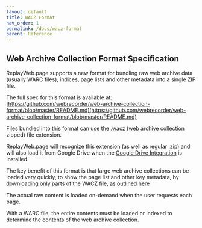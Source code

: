 ```yaml
---
layout: default
title: WACZ Format
nav_order: 1
permalink: /docs/wacz-format
parent: Reference
---
```


## Web Archive Collection Format Specification

ReplayWeb.page supports a new format for bundling raw web archive data (usually WARC files), indices,
page lists and other metadata into a single ZIP file.

The full spec for this format is available at: [https://github.com/webrecorder/web-archive-collection-format/blob/master/README.md](https://github.com/webrecorder/web-archive-collection-format/blob/master/README.md)

Files bundled into this format can use the .wacz (web archive collection zipped) file extension.

ReplayWeb.page will recognize this extension (as well as regular .zip) and will also load it from Google Drive when the
[Google Drive Integration](https://gsuite.google.com/u/2/marketplace/app/replaywebpage/160798412227) is installed.

The key benefit of this format is that large web archive collections can be loaded very quickly, to show the page list
and other key metadata, by downloading only parts of the WACZ file, as [outlined here](https://github.com/webrecorder/web-archive-collection-format/blob/master/README.md#appendix-a-use-case-random-access-to-web-archives-in-zip)

The actual raw content is loaded on-demand when the user requests each page.

With a WARC file, the entire contents must be loaded or indexed to determine the contents of the web archive collection.
